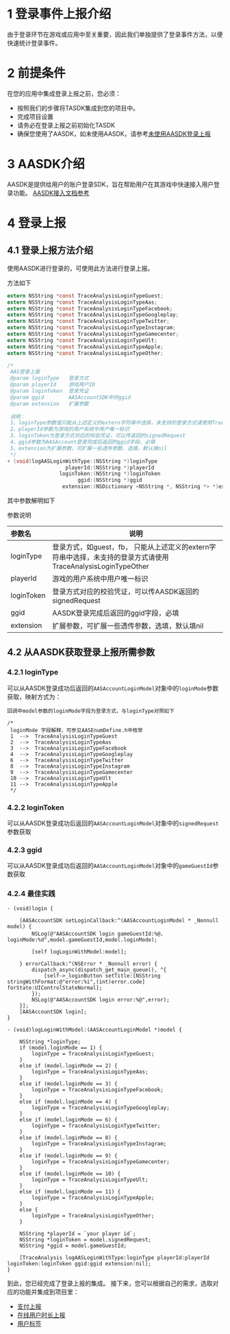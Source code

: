 # 1 登录事件上报介绍

由于登录环节在游戏或应用中至关重要，因此我们单独提供了登录事件方法，以便快速统计登录事件。

# 2 前提条件

在您的应用中集成登录上报之前，您必须：

- 按照我们的步骤将TASDK集成到您的项目中。
- 完成项目设置
- 请务必在登录上报之前初始化TASDK
- 确保您使用了AASDK，如未使用AASDK，请参考[未使用AASDK登录上报](/tasdk/ios/ios_login1.md)

# 3 AASDK介绍

AASDK是提供给用户的账户登录SDK，旨在帮助用户在其游戏中快速接入用户登录功能。 [AASDK接入文档参考](/aasdk/)

# 4 登录上报

## 4.1 登录上报方法介绍

使用AASDK进行登录的，可使用此方法进行登录上报。

方法如下

```objective-c
extern NSString *const TraceAnalysisLoginTypeGuest;
extern NSString *const TraceAnalysisLoginTypeAas;
extern NSString *const TraceAnalysisLoginTypeFacebook;
extern NSString *const TraceAnalysisLoginTypeGoogleplay;
extern NSString *const TraceAnalysisLoginTypeTwitter;
extern NSString *const TraceAnalysisLoginTypeInstagram;
extern NSString *const TraceAnalysisLoginTypeGamecenter;
extern NSString *const TraceAnalysisLoginTypeUlt;
extern NSString *const TraceAnalysisLoginTypeApple;
extern NSString *const TraceAnalysisLoginTypeOther;

/*
 AAS登录上报
 @param loginType   登录方式
 @param playerId    游戏用户ID
 @param loginToken  登录凭证
 @param ggid        AASAccountSDK中的ggid
 @param extension   扩展参数
 
 说明：
 1、loginType参数值只能从上述定义的extern字符串中选择，未支持的登录方式请使用TraceAnalysisLoginTypeOther
 2、playerId参数为游戏的用户系统中用户唯一标识
 3、loginToken为登录方式对应的校验凭证，可以传返回的signedRequest
 4、ggid参数为AASAccount登录完成后返回的ggid字段，必填
 5、extension为扩展参数，可扩展一些透传参数，选填，默认填nil
 */
+ (void)logAASLoginWithType:(NSString *)loginType
                   playerId:(NSString *)playerId
                 loginToken:(NSString *)loginToken
                       ggid:(NSString *)ggid
                  extension:(NSDictionary <NSString *, NSString *> *)extension;
```

其中参数解明如下

参数说明

|参数名|说明|
|:----  |-----   |
|loginType |登录方式，如guest，fb，  只能从上述定义的extern字符串中选择，未支持的登录方式请使用TraceAnalysisLoginTypeOther|
|playerId |游戏的用户系统中用户唯一标识 |
|loginToken |登录方式对应的校验凭证，可以传AASDK返回的signedRequest  |
|ggid |AASDK登录完成后返回的ggid字段，必填 |
|extension |扩展参数，可扩展一些透传参数，选填，默认填nil |


## 4.2 从AASDK获取登录上报所需参数

### 4.2.1 loginType

可以从AASDK登录成功后返回的`AASAccountLoginModel`对象中的`loginMode`参数获取，映射方式为：

```
回调中model参数的loginMode字段为登录方式，与loginType对照如下

/*
 loginMode 字段解释，可参见AASEnumDefine.h中枚举
 1  -->  TraceAnalysisLoginTypeGuest 
 2  -->  TraceAnalysisLoginTypeAas 
 3  -->  TraceAnalysisLoginTypeFacebook 
 4  -->  TraceAnalysisLoginTypeGoogleplay 
 6  -->  TraceAnalysisLoginTypeTwitter 
 8  -->  TraceAnalysisLoginTypeInstagram 
 9  -->  TraceAnalysisLoginTypeGamecenter 
 10 -->  TraceAnalysisLoginTypeUlt 
 11 -->  TraceAnalysisLoginTypeApple 
 */
 ```

### 4.2.2 loginToken 

可以从AASDK登录成功后返回的`AASAccountLoginModel`对象中的`signedRequest`参数获取

### 4.2.3 ggid 

可以从AASDK登录成功后返回的`AASAccountLoginModel`对象中的`gameGuestId`参数获取

### 4.2.4 最佳实践

```
- (void)login {
    
    [AASAccountSDK setLoginCallback:^(AASAccountLoginModel * _Nonnull model) {
        NSLog(@"AASAccountSDK login gameGuestId:%@，loginMode:%d",model.gameGuestId,model.loginMode);
        
        [self logLoginWithModel:model];
        
    } errorCallback:^(NSError * _Nonnull error) {
        dispatch_async(dispatch_get_main_queue(), ^{
            [self->_loginButton setTitle:[NSString stringWithFormat:@"error:%i",(int)error.code] forState:UIControlStateNormal];
        });
        NSLog(@"AASAccountSDK login error:%@",error);
    }];
    [AASAccountSDK login];
}

- (void)logLoginWithModel:(AASAccountLoginModel *)model {
    
    NSString *loginType;
    if (model.loginMode == 1) {
        loginType = TraceAnalysisLoginTypeGuest;
    }
    else if (model.loginMode == 2) {
        loginType = TraceAnalysisLoginTypeAas;
    }
    else if (model.loginMode == 3) {
        loginType = TraceAnalysisLoginTypeFacebook;
    }
    else if (model.loginMode == 4) {
        loginType = TraceAnalysisLoginTypeGoogleplay;
    }
    else if (model.loginMode == 6) {
        loginType = TraceAnalysisLoginTypeTwitter;
    }
    else if (model.loginMode == 8) {
        loginType = TraceAnalysisLoginTypeInstagram;
    }
    else if (model.loginMode == 9) {
        loginType = TraceAnalysisLoginTypeGamecenter;
    }
    else if (model.loginMode == 10) {
        loginType = TraceAnalysisLoginTypeUlt;
    }
    else if (model.loginMode == 11) {
        loginType = TraceAnalysisLoginTypeApple;
    }
    else {
        loginType = TraceAnalysisLoginTypeOther;
    }
    
    NSString *playerId = `your player id`;
    NSString *loginToken = model.signedRequest;
    NSString *ggid = model.gameGuestId;
    
    [TraceAnalysis logAASLoginWithType:loginType playerId:playerId loginToken:loginToken ggid:ggid extension:nil];
}
```

到此，您已经完成了登录上报的集成。
接下来，您可以根据自己的需求，选取对应的功能并集成到项目里：

- [支付上报](/tasdk/ios/ios_iap.md)
- [在线用户时长上报](/tasdk/ios/ios_duration_report.md)
- [用户标签](/tasdk/ios/ios_tag.md)